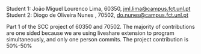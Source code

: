Student 1: João Miguel Lourenco Lima, 60350, jml.lima@campus.fct.unl.pt
Student 2: Diogo de Oliveira Nunes , 70502, do.nunes@campus.fct.unl.pt

Part 1 of the SCC project of 60350 and 70502.
The majority of contributions are one sided because we are using liveshare extension to program simultaneously, and only one person commits.
The project contribution is 50%-50%
